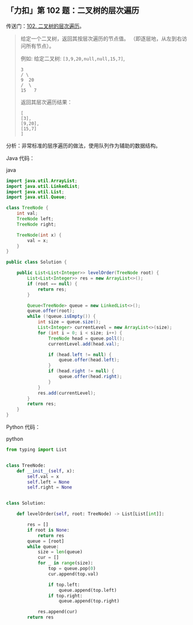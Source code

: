 ## 「力扣」第 102 题：二叉树的层次遍历

传送门：[102. 二叉树的层次遍历](https://leetcode-cn.com/problems/binary-tree-level-order-traversal/)。

> 给定一个二叉树，返回其按层次遍历的节点值。 （即逐层地，从左到右访问所有节点）。
>
> 例如:
> 给定二叉树: `[3,9,20,null,null,15,7]`,
>
> ```
> 3
> / \
> 9  20
> /  \
> 15   7
> ```
>
> 返回其层次遍历结果：
>
> ```
> [
> [3],
> [9,20],
> [15,7]
> ]
> ```

分析：非常标准的层序遍历的做法，使用队列作为辅助的数据结构。

Java 代码：

java

```java
import java.util.ArrayList;
import java.util.LinkedList;
import java.util.List;
import java.util.Queue;

class TreeNode {
    int val;
    TreeNode left;
    TreeNode right;

    TreeNode(int x) {
        val = x;
    }
}

public class Solution {

    public List<List<Integer>> levelOrder(TreeNode root) {
        List<List<Integer>> res = new ArrayList<>();
        if (root == null) {
            return res;
        }

        Queue<TreeNode> queue = new LinkedList<>();
        queue.offer(root);
        while (!queue.isEmpty()) {
            int size = queue.size();
            List<Integer> currentLevel = new ArrayList<>(size);
            for (int i = 0; i < size; i++) {
                TreeNode head = queue.poll();
                currentLevel.add(head.val);

                if (head.left != null) {
                    queue.offer(head.left);
                }
                if (head.right != null) {
                    queue.offer(head.right);
                }
            }
            res.add(currentLevel);
        }
        return res;
    }
}
```

Python 代码：

python

```python
from typing import List


class TreeNode:
    def __init__(self, x):
        self.val = x
        self.left = None
        self.right = None


class Solution:

    def levelOrder(self, root: TreeNode) -> List[List[int]]:

        res = []
        if root is None:
            return res
        queue = [root]
        while queue:
            size = len(queue)
            cur = []
            for _ in range(size):
                top = queue.pop(0)
                cur.append(top.val)

                if top.left:
                    queue.append(top.left)
                if top.right:
                    queue.append(top.right)

            res.append(cur)
        return res
```